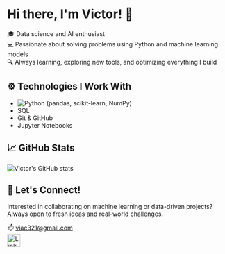 # Hi there, I'm Victor! 👋

🎓 Data science and AI enthusiast  
💻 Passionate about solving problems using Python and machine learning models  
🔍 Always learning, exploring new tools, and optimizing everything I build


## ⚙️ Technologies I Work With

- ![Python](https://skillicons.dev/icons?i=python) (pandas, scikit-learn, NumPy)
- SQL
- Git & GitHub
- Jupyter Notebooks

## 📈 GitHub Stats

![Victor's GitHub stats](https://github-readme-stats.vercel.app/api?username=viac321&show_icons=true&theme=radical)

## 🤝 Let's Connect!

Interested in collaborating on machine learning or data-driven projects?  
Always open to fresh ideas and real-world challenges.

📫 viac321@gmail.com  
<a href="https://www.linkedin.com/in/viac/" target="_blank">
  <img src="https://cdn.jsdelivr.net/gh/devicons/devicon/icons/linkedin/linkedin-original.svg" alt="LinkedIn" width="30"/>
</a>
